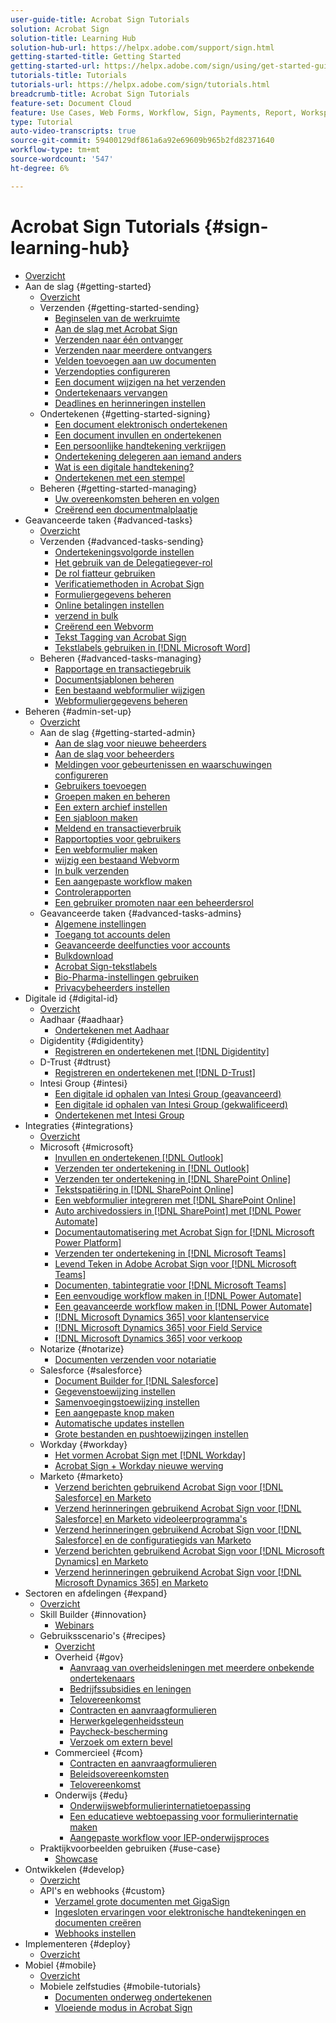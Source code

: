 ```yaml
---
user-guide-title: Acrobat Sign Tutorials
solution: Acrobat Sign
solution-title: Learning Hub
solution-hub-url: https://helpx.adobe.com/support/sign.html
getting-started-title: Getting Started
getting-started-url: https://helpx.adobe.com/sign/using/get-started-guide.html
tutorials-title: Tutorials
tutorials-url: https://helpx.adobe.com/sign/tutorials.html
breadcrumb-title: Acrobat Sign Tutorials
feature-set: Document Cloud
feature: Use Cases, Web Forms, Workflow, Sign, Payments, Report, Workspace, Deadline, Administration, Digital ID, Form, Integrations, Mobile, Skill Builder
type: Tutorial
auto-video-transcripts: true
source-git-commit: 59400129df861a6a92e69609b965b2fd82371640
workflow-type: tm+mt
source-wordcount: '547'
ht-degree: 6%

---
```



# Acrobat Sign Tutorials {#sign-learning-hub}

+ [Overzicht](overview.md)
+ Aan de slag {#getting-started}
   + [Overzicht](sign-beginner-tutorials/beginner-users-overview.md)
   + Verzenden {#getting-started-sending}
      + [Beginselen van de werkruimte](sign-beginner-tutorials/quick-tour.md)
      + [Aan de slag met Acrobat Sign](sign-beginner-tutorials/new-sender.md)
      + [Verzenden naar één ontvanger](sign-beginner-tutorials/send-to-single-recipient.md)
      + [Verzenden naar meerdere ontvangers](sign-beginner-tutorials/send-to-multiple-recipients.md)
      + [Velden toevoegen aan uw documenten](sign-beginner-tutorials/adding-fields.md)
      + [Verzendopties configureren](sign-beginner-tutorials/sending-options.md)
      + [Een document wijzigen na het verzenden](sign-beginner-tutorials/modify-in-flight.md)
      + [Ondertekenaars vervangen](sign-beginner-tutorials/replace-signer.md)
      + [Deadlines en herinneringen instellen](sign-beginner-tutorials/set-deadlines-reminders.md)
   + Ondertekenen {#getting-started-signing}
      + [Een document elektronisch ondertekenen](sign-beginner-tutorials/electronically-sign-a-document.md)
      + [Een document invullen en ondertekenen](sign-beginner-tutorials/fill-and-sign.md)
      + [Een persoonlijke handtekening verkrijgen](sign-beginner-tutorials/sign-in-person.md)
      + [Ondertekening delegeren aan iemand anders](sign-beginner-tutorials/delegate-signing.md)
      + [Wat is een digitale handtekening?](sign-beginner-tutorials/sign-with-a-digital-signature.md)
      + [Ondertekenen met een stempel](sign-beginner-tutorials/sign-with-a-stamp.md)
   + Beheren {#getting-started-managing}
      + [Uw overeenkomsten beheren en volgen](sign-beginner-tutorials/manage-and-track.md)
      + [ Creërend een documentmalplaatje ](https://experienceleague.adobe.com/docs/document-cloud-learn/sign-learning-hub/admin-set-up/getting-started-admin/create-a-template.html)
+ Geavanceerde taken {#advanced-tasks}
   + [Overzicht](sign-advanced-users/advanced-users-overview.md)
   + Verzenden {#advanced-tasks-sending}
      + [Ondertekeningsvolgorde instellen](sign-advanced-users/setting-up-routing.md)
      + [Het gebruik van de Delegatiegever-rol](sign-advanced-users/delegate-signature.md)
      + [De rol fiatteur gebruiken](sign-advanced-users/add-an-approver.md)
      + [Verificatiemethoden in Acrobat Sign](sign-advanced-users/authentication-methods.md)
      + [Formuliergegevens beheren](sign-advanced-users/manage-form-data.md)
      + [Online betalingen instellen](sign-advanced-users/set-up-online-payments.md)
      + [ verzend in bulk ](https://experienceleague.adobe.com/docs/document-cloud-learn/sign-learning-hub/admin-set-up/getting-started-admin/megasign.html)
      + [ Creërend een Webvorm ](https://experienceleague.adobe.com/docs/document-cloud-learn/sign-learning-hub/admin-set-up/getting-started-admin/webform.html)
      + [ Tekst Tagging van Acrobat Sign ](https://experienceleague.adobe.com/docs/document-cloud-learn/sign-learning-hub/admin-set-up/advanced-tasks-admins/adobe-sign-text-tagging.html)
      + [Tekstlabels gebruiken in  [!DNL Microsoft Word]](sign-advanced-users/text-tagging-word.md)
   + Beheren {#advanced-tasks-managing}
      + [Rapportage en transactiegebruik](sign-advanced-users/creating-a-report.md)
      + [Documentsjablonen beheren](sign-advanced-users/edit-a-template.md)
      + [Een bestaand webformulier wijzigen](sign-advanced-users/modify-webform.md)
      + [Webformuliergegevens beheren](sign-advanced-users/manage-webform-data.md)
+ Beheren {#admin-set-up}
   + [Overzicht](admin/intro-admin-overview.md)
   + Aan de slag {#getting-started-admin}
      + [Aan de slag voor nieuwe beheerders](admin/get-started-admin.md)
      + [Aan de slag voor beheerders](admin/up-and-running-admin.md)
      + [Meldingen voor gebeurtenissen en waarschuwingen configureren](admin/set-up-shared-events-and-alert.md)
      + [Gebruikers toevoegen](admin/add-users-to-your-account.md)
      + [Groepen maken en beheren](admin/create-and-manage-groups.md)
      + [Een extern archief instellen](admin/set-up-your-external-archive.md)
      + [Een sjabloon maken](sign-advanced-users/create-a-template.md)
      + [ Meldend en transactieverbruik ](https://experienceleague.adobe.com/en/docs/document-cloud-learn/sign-learning-hub/advanced-tasks/advanced-tasks-managing/creating-a-report)
      + [Rapportopties voor gebruikers](admin/report-options.md)
      + [Een webformulier maken](sign-advanced-users/webform.md)
      + [ wijzig een bestaand Webvorm ](https://experienceleague.adobe.com/docs/document-cloud-learn/sign-learning-hub/advanced-tasks/advanced-tasks-managing/modify-webform.html)
      + [In bulk verzenden](sign-advanced-users/megasign.md)
      + [Een aangepaste workflow maken](admin/building-a-custom-workflow.md)
      + [Controlerapporten](admin/audit-reports.md)
      + [Een gebruiker promoten naar een beheerdersrol](admin/promote-admin.md)
   + Geavanceerde taken {#advanced-tasks-admins}
      + [Algemene instellingen](admin/learn-about-global-settings.md)
      + [Toegang tot accounts delen](admin/share-account-access.md)
      + [Geavanceerde deelfuncties voor accounts](admin/advanced-account-sharing.md)
      + [Bulkdownload](admin/bulk-download-tool.md)
      + [Acrobat Sign-tekstlabels](sign-advanced-users/adobe-sign-text-tagging.md)
      + [Bio-Pharma-instellingen gebruiken](admin/use-bio-pharma-settings.md)
      + [Privacybeheerders instellen](admin/privacy.md)
+ Digitale id {#digital-id}
   + [Overzicht](digitalid/digitalid-overview.md)
   + Aadhaar {#aadhaar}
      + [Ondertekenen met Aadhaar](digitalid/aadhaar-sign.md)
   + Digidentity {#digidentity}
      + [Registreren en ondertekenen met  [!DNL Digidentity]](digitalid/digidentity-sign.md)
   + D-Trust {#dtrust}
      + [Registreren en ondertekenen met [!DNL D-Trust]](digitalid/d-trust.md)
   + Intesi Group {#intesi}
      + [Een digitale id ophalen van Intesi Group (geavanceerd)](digitalid/intesi-advanced.md)
      + [Een digitale id ophalen van Intesi Group (gekwalificeerd)](digitalid/intesi-qualified.md)
      + [Ondertekenen met Intesi Group](digitalid/intesi-sign.md)
+ Integraties {#integrations}
   + [Overzicht](integrations/integrations-overview.md)
   + Microsoft {#microsoft}
      + [Invullen en ondertekenen  [!DNL Outlook]](integrations/fill-and-sign-doc-microsoft-outlook.md)
      + [Verzenden ter ondertekening in  [!DNL Outlook]](integrations/send-for-signature-with-outlook.md)
      + [Verzenden ter ondertekening in  [!DNL SharePoint Online]](integrations/send-for-signature-with-sharepoint-online.md)
      + [Tekstspatiëring in  [!DNL SharePoint Online]](integrations/track-an-agreement-with-sharepoint-online.md)
      + [Een webformulier integreren met  [!DNL SharePoint Online]](integrations/integrate-web-form-sharepoint-online.md)
      + [Auto archivedossiers in  [!DNL SharePoint]  met  [!DNL Power Automate]](integrations/auto-archive-sharepoint-power-automate.md)
      + [Documentautomatisering met Acrobat Sign for  [!DNL Microsoft Power Platform]](integrations/documentautomation.md)
      + [Verzenden ter ondertekening in  [!DNL Microsoft Teams]](integrations/adobe-sign-teams-mortgage.md)
      + [ Levend Teken in Adobe Acrobat Sign voor  [!DNL Microsoft Teams]](integrations/live-sign-microsoft-teams.md)
      + [Documenten, tabintegratie voor  [!DNL Microsoft Teams]](integrations/acrobat-sign-teams-documents-tab.md)
      + [Een eenvoudige workflow maken in  [!DNL Power Automate]](integrations/simple-workflow-power-automate.md)
      + [Een geavanceerde workflow maken in  [!DNL Power Automate]](integrations/advanced-workflow-power-automate.md)
      + [[!DNL Microsoft Dynamics 365] voor klantenservice](integrations/dynamics-customer-service.md)
      + [[!DNL Microsoft Dynamics 365] voor Field Service](integrations/dynamics-field-service.md)
      + [[!DNL Microsoft Dynamics 365] voor verkoop](integrations/dynamics-sales.md)
   + Notarize {#notarize}
      + [Documenten verzenden voor notariatie](integrations/send-document-notarize.md)
   + Salesforce {#salesforce}
      + [Document Builder for  [!DNL Salesforce]](integrations/create-an-agreement-template.md)
      + [Gegevenstoewijzing instellen](integrations/set-up-data-mapping.md)
      + [Samenvoegingstoewijzing instellen](integrations/set-up-merging-map.md)
      + [Een aangepaste knop maken](integrations/create-a-custom-button.md)
      + [Automatische updates instellen](integrations/salesforce-automatic-updates.md)
      + [Grote bestanden en pushtoewijzingen instellen](integrations/salesforce-large-files.md)
   + Workday {#workday}
      + [Het vormen Acrobat Sign met  [!DNL Workday]](integrations/workday.md)
      + [Acrobat Sign + Workday nieuwe werving](integrations/acrobat-sign-workday-onboarding.md)
   + Marketo {#marketo}
      + [Verzend berichten gebruikend Acrobat Sign voor  [!DNL Salesforce]  en Marketo](integrations/marketo-salesforce-sms.md)
      + [Verzend herinneringen gebruikend Acrobat Sign voor  [!DNL Salesforce]  en Marketo videoleerprogramma&#39;s](integrations/marketo-salesforce-reminder-video.md)
      + [Verzend herinneringen gebruikend Acrobat Sign voor  [!DNL Salesforce]  en de configuratiegids van Marketo](integrations/marketo-salesforce-reminder.md)
      + [Verzend berichten gebruikend Acrobat Sign voor  [!DNL Microsoft Dynamics]  en Marketo](integrations/marketo-dynamics-sms.md)
      + [Verzend herinneringen gebruikend Acrobat Sign voor  [!DNL Microsoft Dynamics 365]  en Marketo](integrations/marketo-dynamics-reminder.md)
+ Sectoren en afdelingen {#expand}
   + [Overzicht](sign-usecase/expand-inspire-overview.md)
   + Skill Builder {#innovation}
      + [Webinars](sign-usecase/innovation-series.md)
   + Gebruiksscenario&#39;s {#recipes}
      + [Overzicht](sign-usecase/recipes.md)
      + Overheid {#gov}
         + [Aanvraag van overheidsleningen met meerdere onbekende ondertekenaars](sign-usecase/webform-multiple-signers.md)
         + [Bedrijfssubsidies en leningen](sign-usecase/usecasegovgrants.md)
         + [Telovereenkomst](sign-usecase/usecasegovtelework.md)
         + [Contracten en aanvraagformulieren](sign-usecase/usecasegovcontracts.md)
         + [Herwerkgelegenheidssteun](sign-usecase/usecasegovreemployment.md)
         + [Paycheck-bescherming](sign-usecase/usecasegovpaycheck.md)
         + [Verzoek om extern bevel](sign-usecase/usecasegovremote.md)
      + Commercieel {#com}
         + [Contracten en aanvraagformulieren](sign-usecase/usecasecomcontracts.md)
         + [Beleidsovereenkomsten](sign-usecase/usecasecompolicy.md)
         + [Telovereenkomst](sign-usecase/usecasecomtelework.md)
      + Onderwijs {#edu}
         + [Onderwijswebformulierinternatietoepassing](sign-usecase/usecase-edu-intern.md)
         + [Een educatieve webtoepassing voor formulierinternatie maken](sign-usecase/usecase-edu-intern-create.md)
         + [Aangepaste workflow voor IEP-onderwijsproces](sign-usecase/usecase-edu-iep.md)
   + Praktijkvoorbeelden gebruiken {#use-case}
      + [Showcase](sign-usecase/use-case-showcase.md)
+ Ontwikkelen {#develop}
   + [Overzicht](develop/develop-overview.md)
   + API&#39;s en webhooks {#custom}
      + [Verzamel grote documenten met GigaSign](develop/gigasign.md)
      + [Ingesloten ervaringen voor elektronische handtekeningen en documenten creëren](develop/embeddedesignature.md)
      + [Webhooks instellen](develop/webhooks.md)
+ Implementeren {#deploy}
   + [Overzicht](deploy-overview.md)
+ Mobiel {#mobile}
   + [Overzicht](mobile/mobile-overview.md)
   + Mobiele zelfstudies {#mobile-tutorials}
      + [Documenten onderweg ondertekenen](mobile/sign-mobile.md)
      + [Vloeiende modus in Acrobat Sign](mobile/liquidmode.md)
